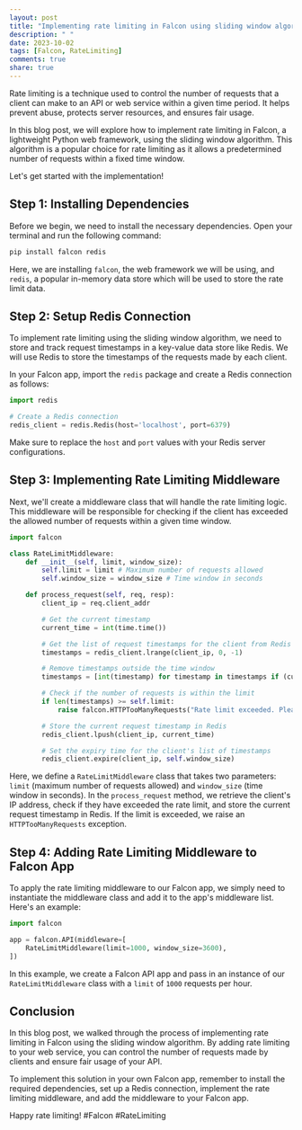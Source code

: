 ```yaml
---
layout: post
title: "Implementing rate limiting in Falcon using sliding window algorithm"
description: " "
date: 2023-10-02
tags: [Falcon, RateLimiting]
comments: true
share: true
---
```


Rate limiting is a technique used to control the number of requests that a client can make to an API or web service within a given time period. It helps prevent abuse, protects server resources, and ensures fair usage.

In this blog post, we will explore how to implement rate limiting in Falcon, a lightweight Python web framework, using the sliding window algorithm. This algorithm is a popular choice for rate limiting as it allows a predetermined number of requests within a fixed time window.

Let's get started with the implementation!

## Step 1: Installing Dependencies

Before we begin, we need to install the necessary dependencies. Open your terminal and run the following command:

```bash
pip install falcon redis
```

Here, we are installing `falcon`, the web framework we will be using, and `redis`, a popular in-memory data store which will be used to store the rate limit data.

## Step 2: Setup Redis Connection

To implement rate limiting using the sliding window algorithm, we need to store and track request timestamps in a key-value data store like Redis. We will use Redis to store the timestamps of the requests made by each client.

In your Falcon app, import the `redis` package and create a Redis connection as follows:

```python
import redis

# Create a Redis connection
redis_client = redis.Redis(host='localhost', port=6379)
```

Make sure to replace the `host` and `port` values with your Redis server configurations.

## Step 3: Implementing Rate Limiting Middleware

Next, we'll create a middleware class that will handle the rate limiting logic. This middleware will be responsible for checking if the client has exceeded the allowed number of requests within a given time window.

```python
import falcon

class RateLimitMiddleware:
    def __init__(self, limit, window_size):
        self.limit = limit # Maximum number of requests allowed
        self.window_size = window_size # Time window in seconds

    def process_request(self, req, resp):
        client_ip = req.client_addr

        # Get the current timestamp
        current_time = int(time.time())

        # Get the list of request timestamps for the client from Redis
        timestamps = redis_client.lrange(client_ip, 0, -1)

        # Remove timestamps outside the time window
        timestamps = [int(timestamp) for timestamp in timestamps if (current_time - int(timestamp)) <= self.window_size]

        # Check if the number of requests is within the limit
        if len(timestamps) >= self.limit:
            raise falcon.HTTPTooManyRequests("Rate limit exceeded. Please try again later.")

        # Store the current request timestamp in Redis
        redis_client.lpush(client_ip, current_time)

        # Set the expiry time for the client's list of timestamps
        redis_client.expire(client_ip, self.window_size)
```

Here, we define a `RateLimitMiddleware` class that takes two parameters: `limit` (maximum number of requests allowed) and `window_size` (time window in seconds). In the `process_request` method, we retrieve the client's IP address, check if they have exceeded the rate limit, and store the current request timestamp in Redis. If the limit is exceeded, we raise an `HTTPTooManyRequests` exception.

## Step 4: Adding Rate Limiting Middleware to Falcon App

To apply the rate limiting middleware to our Falcon app, we simply need to instantiate the middleware class and add it to the app's middleware list. Here's an example:

```python
import falcon

app = falcon.API(middleware=[
    RateLimitMiddleware(limit=1000, window_size=3600),
])
```

In this example, we create a Falcon API app and pass in an instance of our `RateLimitMiddleware` class with a `limit` of `1000` requests per hour.

## Conclusion

In this blog post, we walked through the process of implementing rate limiting in Falcon using the sliding window algorithm. By adding rate limiting to your web service, you can control the number of requests made by clients and ensure fair usage of your API.

To implement this solution in your own Falcon app, remember to install the required dependencies, set up a Redis connection, implement the rate limiting middleware, and add the middleware to your Falcon app.

Happy rate limiting! #Falcon #RateLimiting